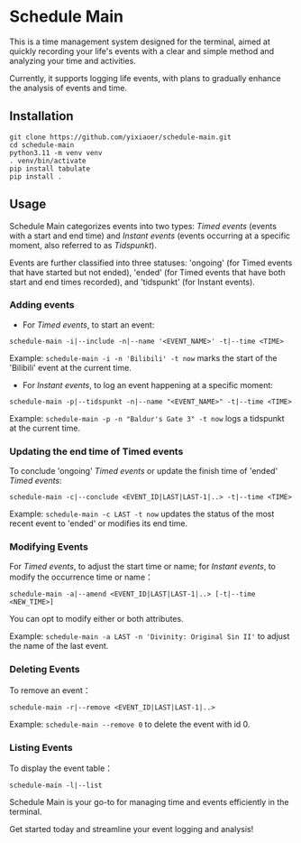 # Schedule Main

This is a time management system designed for the terminal, aimed at quickly recording your life's events with a clear and simple method and analyzing your time and activities. 

Currently, it supports logging life events, with plans to gradually enhance the analysis of events and time.

## Installation

```shell
git clone https://github.com/yixiaoer/schedule-main.git
cd schedule-main
python3.11 -m venv venv
. venv/bin/activate
pip install tabulate
pip install .
```

## Usage

Schedule Main categorizes events into two types: *Timed events* (events with a start and end time) and *Instant events* (events occurring at a specific moment, also referred to as *Tidspunkt*). 

Events are further classified into three statuses: 'ongoing' (for Timed events that have started but not ended), 'ended' (for Timed events that have both start and end times recorded), and 'tidspunkt' (for Instant events).

### Adding events

* For *Timed events*, to start an event:

```shell
schedule-main -i|--include -n|--name '<EVENT_NAME>' -t|--time <TIME>
```

Example: `schedule-main -i -n 'Bilibili' -t now` marks the start of the 'Bilibili' event at the current time.

* For *Instant events*, to log an event happening at a specific moment:

```shell
schedule-main -p|--tidspunkt -n|--name "<EVENT_NAME>" -t|--time <TIME>
```

Example: `schedule-main -p -n "Baldur's Gate 3" -t now` logs a tidspunkt at the current time.

### Updating the end time of Timed events

To conclude 'ongoing' *Timed events* or update the finish time of 'ended' *Timed events*:

```shell
schedule-main -c|--conclude <EVENT_ID|LAST|LAST-1|..> -t|--time <TIME>
```

Example: `schedule-main -c LAST -t now` updates the status of the most recent event to 'ended' or modifies its end time.

### Modifying Events

For *Timed events*, to adjust the start time or name; for *Instant events*, to modify the occurrence time or name：

```shell
schedule-main -a|--amend <EVENT_ID|LAST|LAST-1|..> [-t|--time <NEW_TIME>]
```

You can opt to modify either or both attributes.

Example: `schedule-main -a LAST -n 'Divinity: Original Sin II'` to adjust the name of the last event.

### Deleting Events

To remove an event：

```shell
schedule-main -r|--remove <EVENT_ID|LAST|LAST-1|..>
```

Example: `schedule-main --remove 0` to delete the event with id 0.

### Listing Events

To display the event table：

```shell
schedule-main -l|--list
```

Schedule Main is your go-to for managing time and events efficiently in the terminal. 

Get started today and streamline your event logging and analysis!

